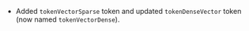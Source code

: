 - Added `tokenVectorSparse` token and updated `tokenDenseVector` token (now named `tokenVectorDense`).